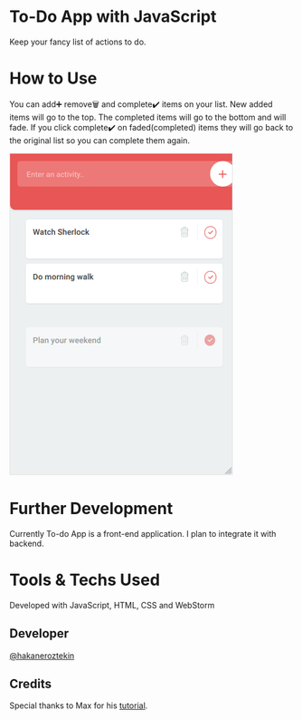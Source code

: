 # To-Do App with JavaScript
Keep your fancy list of actions to do.

# How to Use
You can add➕ remove🗑️ and complete✔️ items on your list. New added items will go to the top. The completed items will go to the bottom and will fade. If you click complete✔️ on faded(completed) items they will go back to the original list so you can complete them again. 

![Alt text](app.png)

# Further Development
Currently To-do App is a front-end application. I plan to integrate it with backend.

# Tools & Techs Used
Developed with JavaScript, HTML, CSS and WebStorm

## Developer
[@hakaneroztekin](www.github.com/hakaneroztekin)

## Credits
Special thanks to Max for his [tutorial](https://www.youtube.com/watch?v=2wCpkOk2uCg).


